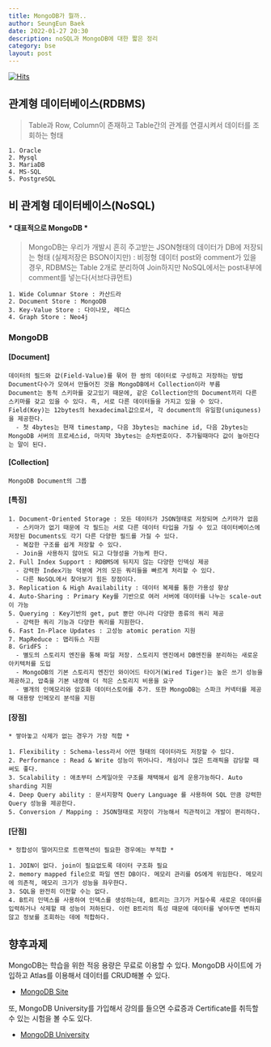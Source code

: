 ```yaml
---
title: MongoDB가 뭘까..
author: SeungEun Baek
date: 2022-01-27 20:30 
description: noSQL과 MongoDB에 대한 짧은 정리
category: bse
layout: post
---
```

[![Hits](https://hits.seeyoufarm.com/api/count/incr/badge.svg?url=https%3A%2F%2Fdev-seungeun.github.io%2F1study%2FmongoDB%2F&count_bg=%23FEC8E6&title_bg=%23B2ADAD&icon=&icon_color=%23515050&title=hits&edge_flat=false)](https://hits.seeyoufarm.com)

## 관계형 데이터베이스(RDBMS)
> Table과 Row, Column이 존재하고 Table간의 관계를 연결시켜서 데이터를 조회하는 형태
```
1. Oracle
2. Mysql
3. MariaDB
4. MS-SQL
5. PostgreSQL
```
   
## 비 관계형 데이터베이스(NoSQL) 
#### __* 대표적으로 MongoDB *__   
> MongoDB는 우리가 개발시 흔히 주고받는 JSON형태의 데이터가 DB에 저장되는 형태 (실제저장은 BSON이지만) : 비정형 데이터
> post와 comment가 있을 경우, RDBMS는 Table 2개로 분리하여 Join하지만 NoSQL에서는 post내부에 comment를 넣는다(서브다큐먼트)
```
1. Wide Columnar Store : 카산드라
2. Document Store : MongoDB
3. Key-Value Store : 다이나모, 레디스
4. Graph Store : Neo4j
```

### MongoDB
#### [Document]
```   
데이터의 필드와 값(Field-Value)를 묶어 한 쌍의 데이터로 구성하고 저장하는 방법
Document다수가 모여서 만들어진 것을 MongoDB에서 Collection이라 부름
Document는 동적 스키마를 갖고있기 때문에, 같은 Collection안의 Document끼리 다른 스키마를 갖고 있을 수 있다. 즉, 서로 다른 데이터들을 가지고 있을 수 있다.
Field(Key)는 12bytes의 hexadecimal값으로서, 각 document의 유일함(uniquness)을 제공한다.
  - 첫 4bytes는 현재 timestamp, 다음 3bytes는 machine id, 다음 2bytes는 MongoDB 서버의 프로세스id, 마지막 3bytes는 순차번호이다. 추가될때마다 값이 높아진다는 말이 된다.
```

#### [Collection]
```   
MongoDB Document의 그룹
```

#### [특징]
```
1. Document-Oriented Storage : 모든 데이터가 JSON형태로 저장되며 스키마가 없음
  - 스키마가 없기 때문에 각 필드는 서로 다른 데이터 타입을 가질 수 있고 데이터베이스에 저장된 Documents도 각기 다른 다양한 필드를 가질 수 있다.
  - 복잡한 구조를 쉽게 저장할 수 있다.
  - Join을 사용하지 않아도 되고 다형성을 가능케 한다.
2. Full Index Support : RDBMS에 뒤지지 않는 다양한 인덱싱 제공
  - 강력한 Index기능 덕분에 거의 모든 쿼리들을 빠르게 처리할 수 있다.
  - 다른 NoSQL에서 찾아보기 힘든 장점이다.
3. Replication & High Availability : 데이터 복제를 통한 가용성 향상
4. Auto-Sharing : Primary Key를 기반으로 여러 서버에 데이터를 나누는 scale-out이 가능
5. Querying : Key기반의 get, put 뿐만 아니라 다양한 종류의 쿼리 제공
  - 강력한 쿼리 기능과 다양한 쿼리를 지원한다.
6. Fast In-Place Updates : 고성능 atomic peration 지원
7. MapReduce : 맵리듀스 지원
8. GridFS : 
  - 별도의 스토리지 엔진을 통해 파일 저장. 스토리지 엔진에서 DB엔진을 분리하는 새로운 아키텍처를 도입
  - MongoDB의 기본 스토리지 엔진인 와이어드 타이거(Wired Tiger)는 높은 쓰기 성능을 제공하고, 압축을 기본 내장해 더 적은 스토리지 비용을 요구
  - 별개의 인메모리와 암호화 데이터스토어를 추가. 또한 MongoDB는 스파크 커넥터를 제공해 대용량 인메모리 분석을 지원
```

#### [장점] 
```
* 쌓아놓고 삭제가 없는 경우가 가장 적합 *

1. Flexibility : Schema-less라서 어떤 형태의 데이터라도 저장할 수 있다.
2. Performance : Read & Write 성능이 뛰어나다. 캐싱이나 많은 트래픽을 감당할 때 써도 좋다.
3. Scalability : 애초부터 스케일아웃 구조를 채택해서 쉽게 운용가능하다. Auto sharding 지원
4. Deep Query ability : 문서지향적 Query Language 를 사용하여 SQL 만큼 강력한 Query 성능을 제공한다.
5. Conversion / Mapping : JSON형태로 저장이 가능해서 직관적이고 개발이 편리하다.  
```

#### [단점] 
```
* 정합성이 떨어지므로 트랜잭션이 필요한 경우에는 부적합 *

1. JOIN이 없다. join이 필요없도록 데이터 구조화 필요
2. memory mapped file으로 파일 엔진 DB이다. 메모리 관리를 OS에게 위임한다. 메모리에 의존적, 메모리 크기가 성능을 좌우한다.
3. SQL을 완전히 이전할 수는 없다.
4. B트리 인덱스를 사용하여 인덱스를 생성하는데, B트리는 크기가 커질수록 새로운 데이터를 입력하거나 삭제할 때 성능이 저하된다. 이런 B트리의 특성 때문에 데이터를 넣어두면 변하지않고 정보를 조회하는 데에 적합하다.
```

## 향후과제
MongoDB는 학습을 위한 적응 용량은 무료로 이용할 수 있다.
MongoDB 사이트에 가입하고 Atlas를 이용해서 데이터를 CRUD해볼 수 있다. 
  * [MongoDB Site](www.mongodb.com)

또, MongoDB University를 가입해서 강의를 들으면 수료증과 Certificate를 취득할 수 있는 시험을 볼 수도 있다. 
  * [MongoDB University](university.mongodb.com)
